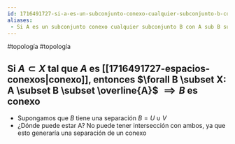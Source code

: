 ```yaml
---
id: 1716491727-si-a-es-un-subconjunto-conexo-cualquier-subconjunto-b-con-a-sub-b-sub-cla-es-tambin-conexo
aliases:
 - Si A es un subconjunto conexo cualquier subconjunto B con A sub B sub cl(A), es también conexo
---
```


#topología #topología 

## Si $A \subset X$ tal que $A$ es [[1716491727-espacios-conexos|conexo]], entonces $\forall B \subset X: A \subset B \subset \overline{A}$ $\implies B \text{ es conexo}$

- Supongamos que $B$ tiene una separación $B = U \cup V$
- ¿Dónde puede estar A? No puede tener intersección con ambos, ya que esto generaría una separación de un conexo